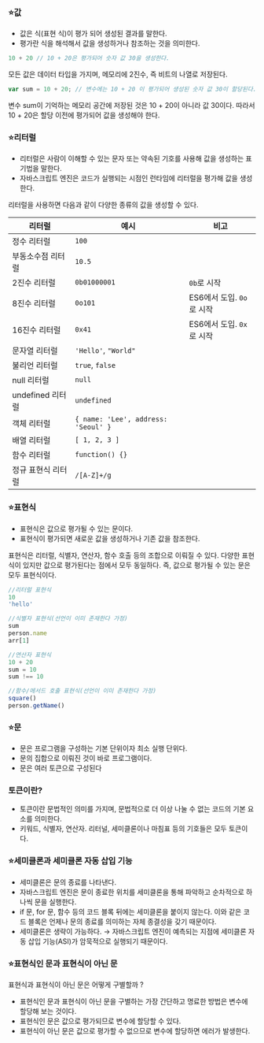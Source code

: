 
### ⭐️값

- 값은 식(표현 식)이 평가 되어 생성된 결과를 말한다.
- 평가란 식을 해석해서 값을 생성하거나 참조하는 것을 의미한다.

```jsx
10 + 20 // 10 + 20은 평가되어 숫자 값 30을 생성한다.
```

모든 값은 데이터 타입을 가지며, 메모리에 2진수, 즉 비트의 나열로 저장된다.

```jsx
var sum = 10 + 20; // 변수에는 10 + 20 이 평가되어 생성된 숫자 값 30이 할당된다.
```

변수 sum이 기억하는 메모리 공간에 저장된 것은 10 + 20이 아니라 값 30이다.
따라서 10 + 20은 할당 이전에 평가되어 값을 생성해야 한다.

### ⭐️리터럴

- 리터럴은 사람이 이해할 수 있는 문자 또는 약속된 기호를 사용해 값을 생성하는 표기법을 말한다.
- 자바스크립트 엔진은 코드가 실행되는 시점인 런타임에 리터럴을 평가해 값을 생성한다.

리터럴을 사용하면 다음과 같이 다양한 종류의 값을 생성할 수 있다.

| 리터럴 | 예시 | 비고 |
| --- | --- | --- |
| 정수 리터럴 | `100` |  |
| 부동소수점 리터럴 | `10.5` |  |
| 2진수 리터럴 | `0b01000001` | `0b`로 시작 |
| 8진수 리터럴 | `0o101` | ES6에서 도입. `0o`로 시작 |
| 16진수 리터럴 | `0x41` | ES6에서 도입. `0x`로 시작 |
| 문자열 리터럴 | `'Hello'`, `"World"` |  |
| 불리언 리터럴 | `true`, `false` |  |
| null 리터럴 | `null` |  |
| undefined 리터럴 | `undefined` |  |
| 객체 리터럴 | `{ name: 'Lee', address: 'Seoul' }` |  |
| 배열 리터럴 | `[ 1, 2, 3 ]` |  |
| 함수 리터럴 | `function() {}` |  |
| 정규 표현식 리터럴 | `/[A-Z]+/g` |  |

### ⭐️표현식

- 표현식은 값으로 평가될 수 있는 문이다.
- 표현식이 평가되면 새로운 값을 생성하거나 기존 값을 참조한다.

표현식은 리터럴, 식별자, 연산자, 함수 호출 등의 조합으로 이뤄질 수 있다.
다양한 표현식이 있지만 값으로 평가된다는 점에서 모두 동일하다. 즉, 값으로 평가될 수 있는 문은 모두 표현식이다.

```jsx
//리터럴 표현식
10
'hello'

//식별자 표현식(선언이 이미 존재한다 가정)
sum
person.name
arr[1]

//연산자 표현식
10 + 20
sum = 10
sum !== 10

//함수/메서드 호출 표현식(선언이 이미 존재한다 가정)
square()
person.getName()
```

### ⭐️문

- 문은 프로그램을 구성하는 기본 단위이자 최소 실행 단위다.
- 문의 집합으로 이뤄진 것이 바로 프로그램이다.
- 문은 여러 토큰으로 구성된다

### 토큰이란?

- 토큰이란 문법적인 의미를 가지며, 문법적으로 더 이상 나눌 수 없는 코드의 기본 요소를 의미한다.
- 키워드, 식별자, 연산자. 리터널, 세미클론이나 마침표 등의 기호들은 모두 토큰이다.

### ⭐️세미클론과 세미클론 자동 삽입 기능

- 세미클론은 문의 종료를 나타낸다.
- 자바스크립트 엔진은 문이 종료한 위치를 세미클론을 통해 파악하고 순차적으로 하나씩 문을 실행한다.
- if 문, for 문, 함수 등의 코드 블록 뒤에는 세미클론을 붙이지 않는다. 이와 같은 코드 블록은 언제나 문의 종료를 의미하는 자체 종결성을 갖기 때문이다.
- 세미클론은 생략이 가능하다. → 자바스크립트 엔진이 예측되는 지점에 세미클론 자동 삽입 기능(ASI)가 암묵적으로 실행되기 때문이다.

### ⭐️표현식인 문과 표현식이 아닌 문

표현식과 표현식이 아닌 문은 어떻게 구별할까 ?

- 표현식인 문과 표현식이 아닌 문을 구별하는 가장 간단하고 명료한 방법은 변수에 할당해 보는 것이다.
- 표현식인 문은 값으로 평가되므로 변수에 할당할 수 있다.
- 표현식이 아닌 문은 값으로 평가할 수 없으므로 변수에 할당하면 에러가 발생한다.
